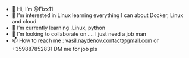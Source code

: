 - 👋 Hi, I’m @Fizx11
- 👀 I’m interested in Linux learning everything I can about Docker, Linux and cloud.
- 🌱 I’m currently learning .Linux, python
- 💞️ I’m looking to collaborate on .... I just need a job man
- 📫 How to reach me : vasil.naydenov.contact@gmail.com or +359887852831 DM me for job pls

<!---
Fizx11/Fizx11 is a ✨ special ✨ repository because its `README.md` (this file) appears on your GitHub profile.
You can click the Preview link to take a look at your changes.
--->
